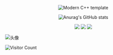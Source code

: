 <div id="title" align=center>

![Modern C++ template][github-sub-title:img]

![Anurag's GitHub stats](https://github-readme-stats.vercel.app/api?username=EricDu-Supio&show_icons=true&theme=tokyonight)

![](https://img.shields.io/badge/Music-Rock-yellow) 
![](https://img.shields.io/badge/Language-Python-orange) 
![](https://img.shields.io/badge/Likes-Anime-red)

</div>

![头像](image/头像.jpg)

![Visitor Count](https://profile-counter.glitch.me/EricDu-Supio/count.svg)

[github-sub-title:img]: https://readme-typing-svg.herokuapp.com?font=Segoe+Script&center=true&lines=Eric.
